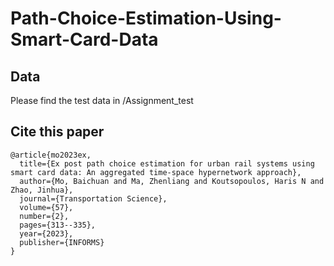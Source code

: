 # Path-Choice-Estimation-Using-Smart-Card-Data

## Data
Please find the test data in /Assignment_test
## Cite this paper
```
@article{mo2023ex,
  title={Ex post path choice estimation for urban rail systems using smart card data: An aggregated time-space hypernetwork approach},
  author={Mo, Baichuan and Ma, Zhenliang and Koutsopoulos, Haris N and Zhao, Jinhua},
  journal={Transportation Science},
  volume={57},
  number={2},
  pages={313--335},
  year={2023},
  publisher={INFORMS}
}
```


